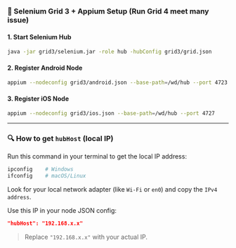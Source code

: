 
### 🧪 Selenium Grid 3 + Appium Setup (Run Grid 4 meet many issue)

#### 1. Start Selenium Hub
```bash
java -jar grid3/selenium.jar -role hub -hubConfig grid3/grid.json
```

#### 2. Register Android Node
```bash
appium --nodeconfig grid3/android.json --base-path=/wd/hub --port 4723
```

#### 3. Register iOS Node
```bash
appium --nodeconfig grid3/ios.json --base-path=/wd/hub --port 4727
```

---

### 🔍 How to get `hubHost` (local IP)

Run this command in your terminal to get the local IP address:
```bash
ipconfig    # Windows
ifconfig    # macOS/Linux
```

Look for your local network adapter (like `Wi-Fi` or `en0`) and copy the `IPv4 address`.

Use this IP in your node JSON config:
```json
"hubHost": "192.168.x.x"
```

> Replace `"192.168.x.x"` with your actual IP.
